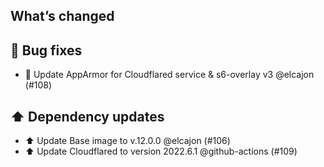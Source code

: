 ## What’s changed

## 🐛 Bug fixes

- 🐛 Update AppArmor for Cloudflared service & s6-overlay v3 @elcajon (#108)

## ⬆️ Dependency updates

- ⬆️ Update Base image to v.12.0.0 @elcajon (#106)
- ⬆️ Update Cloudflared to version 2022.6.1 @github-actions (#109)
